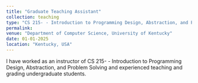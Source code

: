 ```yaml
---
title: "Graduate Teaching Assistant"
collection: teaching
type: "CS 215- - Introduction to Programming Design, Abstraction, and Problem Solving."
permalink: 
venue: "Department of Computer Science, University of Kentucky"
date: 01-01-2025
location: "Kentucky, USA"
---
```


I have worked as an instructor of CS 215- - Introduction to Programming Design, Abstraction, and Problem Solving and experienced teaching and grading undergraduate students.
